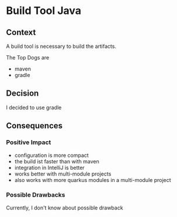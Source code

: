 # Build Tool Java 

## Context
A build tool is necessary to build the artifacts.

The Top Dogs are

* maven
* gradle

## Decision
I decided to use gradle

## Consequences

### Positive Impact
* configuration is more compact
* the build ist faster than with maven
* integration in IntelliJ is better
* works better with multi-module projects
* also works with more quarkus modules in a multi-module project

### Possible Drawbacks

Currently, I don't know about possible drawback

